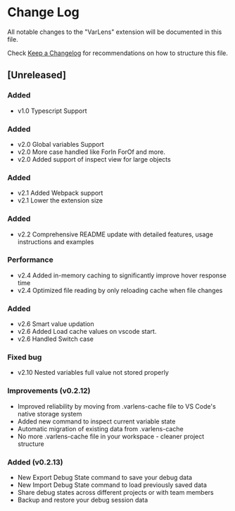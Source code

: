 # Change Log

All notable changes to the "VarLens" extension will be documented in this file.

Check [Keep a Changelog](http://keepachangelog.com/) for recommendations on how to structure this file.

## [Unreleased]

### Added

- v1.0 Typescript Support

### Added

- v2.0 Global variables Support
- v2.0 More case handled like ForIn ForOf and more.
- v2.0 Added support of inspect view for large objects

### Added

- v2.1 Added Webpack support
- v2.1 Lower the extension size

### Added

- v2.2 Comprehensive README update with detailed features, usage instructions and examples

### Performance

- v2.4 Added in-memory caching to significantly improve hover response time
- v2.4 Optimized file reading by only reloading cache when file changes

### Added

- v2.6 Smart value updation
- v2.6 Added Load cache values on vscode start.
- v2.6 Handled Switch case

### Fixed bug

- v2.10 Nested variables full value not stored properly

### Improvements (v0.2.12)

- Improved reliability by moving from .varlens-cache file to VS Code's native storage system
- Added new command to inspect current variable state
- Automatic migration of existing data from .varlens-cache
- No more .varlens-cache file in your workspace - cleaner project structure

### Added (v0.2.13)

- New Export Debug State command to save your debug data
- New Import Debug State command to load previously saved data
- Share debug states across different projects or with team members
- Backup and restore your debug session data
